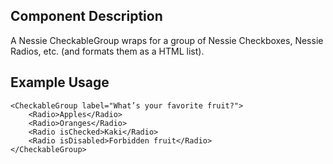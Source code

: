 Component Description
---------------------

A Nessie CheckableGroup wraps for a group of Nessie Checkboxes, Nessie Radios, etc. (and formats them as a HTML list).

Example Usage
-------------

    <CheckableGroup label="What’s your favorite fruit?">
    	<Radio>Apples</Radio>
    	<Radio>Oranges</Radio>
    	<Radio isChecked>Kaki</Radio>
    	<Radio isDisabled>Forbidden fruit</Radio>
    </CheckableGroup>
